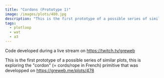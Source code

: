 ```yaml
---
title: "Cordons (Prototype 1)"
image: /images/plots/480.jpg
description: "This is the first prototype of a possible series of similar plots, this is exploring the 'cordon' (= cords/rope in French) primitive that was developped on https://greweb.me/plots/478"
tags:
  - plotloop
  - wat
  - a3
---
```


Code developed during a live stream on https://twitch.tv/greweb

This is the first prototype of a possible series of similar plots, this is exploring the "cordon" (= cords/rope in French) primitive that was developped on https://greweb.me/plots/478
